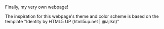 Finally, my very own webpage!

The inspiration for this webpage's theme and color scheme is based on the template "Identity by HTML5 UP (html5up.net | @ajlkn)"